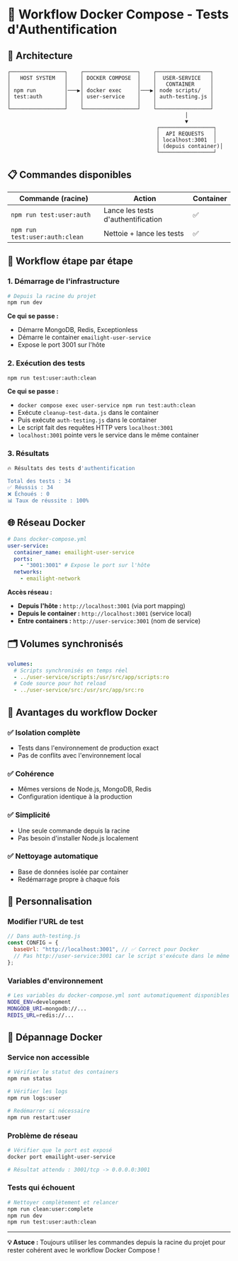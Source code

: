 # 🐳 Workflow Docker Compose - Tests d'Authentification

## 🎯 Architecture

```
┌─────────────────┐    ┌─────────────────┐    ┌─────────────────┐
│   HOST SYSTEM   │    │ DOCKER COMPOSE  │    │  USER-SERVICE   │
│                 │    │                 │    │   CONTAINER     │
│ npm run         │───▶│ docker exec     │───▶│ node scripts/   │
│ test:auth       │    │ user-service    │    │ auth-testing.js │
│                 │    │                 │    │                 │
└─────────────────┘    └─────────────────┘    └─────────────────┘
                                                        │
                                                        ▼
                                               ┌─────────────────┐
                                               │  API REQUESTS   │
                                               │ localhost:3001  │
                                               │ (depuis container)│
                                               └─────────────────┘
```

## 📋 Commandes disponibles

| Commande (racine)              | Action                             | Container |
| ------------------------------ | ---------------------------------- | --------- |
| `npm run test:user:auth`       | Lance les tests d'authentification | ✅        |
| `npm run test:user:auth:clean` | Nettoie + lance les tests          | ✅        |

## 🔄 Workflow étape par étape

### 1. **Démarrage de l'infrastructure**

```bash
# Depuis la racine du projet
npm run dev
```

**Ce qui se passe :**

- Démarre MongoDB, Redis, Exceptionless
- Démarre le container `emailight-user-service`
- Expose le port 3001 sur l'hôte

### 2. **Exécution des tests**

```bash
npm run test:user:auth:clean
```

**Ce qui se passe :**

- `docker compose exec user-service npm run test:auth:clean`
- Exécute `cleanup-test-data.js` dans le container
- Puis exécute `auth-testing.js` dans le container
- Le script fait des requêtes HTTP vers `localhost:3001`
- `localhost:3001` pointe vers le service dans le même container

### 3. **Résultats**

```bash
🔥 Résultats des tests d'authentification

Total des tests : 34
✅ Réussis : 34
❌ Échoués : 0
📊 Taux de réussite : 100%
```

## 🌐 Réseau Docker

```yaml
# Dans docker-compose.yml
user-service:
  container_name: emailight-user-service
  ports:
    - "3001:3001" # Expose le port sur l'hôte
  networks:
    - emailight-network
```

**Accès réseau :**

- **Depuis l'hôte :** `http://localhost:3001` (via port mapping)
- **Depuis le container :** `http://localhost:3001` (service local)
- **Entre containers :** `http://user-service:3001` (nom de service)

## 🗂️ Volumes synchronisés

```yaml
volumes:
  # Scripts synchronisés en temps réel
  - ../user-service/scripts:/usr/src/app/scripts:ro
  # Code source pour hot reload
  - ../user-service/src:/usr/src/app/src:ro
```

## 🧪 Avantages du workflow Docker

### ✅ **Isolation complète**

- Tests dans l'environnement de production exact
- Pas de conflits avec l'environnement local

### ✅ **Cohérence**

- Mêmes versions de Node.js, MongoDB, Redis
- Configuration identique à la production

### ✅ **Simplicité**

- Une seule commande depuis la racine
- Pas besoin d'installer Node.js localement

### ✅ **Nettoyage automatique**

- Base de données isolée par container
- Redémarrage propre à chaque fois

## 🔧 Personnalisation

### Modifier l'URL de test

```javascript
// Dans auth-testing.js
const CONFIG = {
  baseUrl: "http://localhost:3001", // ✅ Correct pour Docker
  // Pas http://user-service:3001 car le script s'exécute dans le même container
};
```

### Variables d'environnement

```bash
# Les variables du docker-compose.yml sont automatiquement disponibles
NODE_ENV=development
MONGODB_URI=mongodb://...
REDIS_URL=redis://...
```

## 🐛 Dépannage Docker

### Service non accessible

```bash
# Vérifier le statut des containers
npm run status

# Vérifier les logs
npm run logs:user

# Redémarrer si nécessaire
npm run restart:user
```

### Problème de réseau

```bash
# Vérifier que le port est exposé
docker port emailight-user-service

# Résultat attendu : 3001/tcp -> 0.0.0.0:3001
```

### Tests qui échouent

```bash
# Nettoyer complètement et relancer
npm run clean:user:complete
npm run dev
npm run test:user:auth:clean
```

---

**💡 Astuce :** Toujours utiliser les commandes depuis la racine du projet pour rester cohérent avec le workflow Docker Compose !
